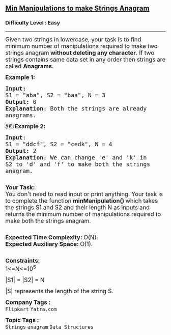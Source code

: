 <h2><a href="https://www.geeksforgeeks.org/problems/min-manipulations-to-make-strings-anagram1421/1?itm_source=geeksforgeeks&itm_medium=article&itm_campaign=bottom_sticky_on_article">Min Manipulations to make Strings Anagram</a></h2><h3>Difficulty Level : Easy</h3><hr><div class="problems_problem_content__Xm_eO"><p><span style="font-size:18px">Given two strings in lowercase, your task is to find minimum number of manipulations required to make two strings anagram<strong> without deleting any character</strong>.&nbsp;If two strings contains same data set in any order then strings are called&nbsp;<strong>Anagrams</strong>.</span></p>

<p><span style="font-size:18px"><strong>Example 1:</strong></span></p>

<pre><span style="font-size:18px"><strong>Input:</strong>
S1 = "aba", S2 = "baa", N = 3
<strong>Output:</strong> 0
<strong>Explanation</strong>: Both the strings are already
anagrams.</span>
</pre>

<p><span style="font-size:18px">â€‹<strong>Example 2:</strong></span></p>

<pre><span style="font-size:18px"><strong>Input</strong>: 
S1 = "ddcf", S2 = "cedk", N = 4
<strong>Output:</strong> 2
<strong>Explanation</strong>: We can change 'e' and 'k' in
S2 to 'd' and 'f' to make both the strings
anagram. </span>
</pre>

<p><br>
<span style="font-size:18px"><strong>Your Task:</strong><br>
You don't need to read input or print anything. Your task is to complete the function&nbsp;<strong>minManipulation()&nbsp;</strong>which takes the strings&nbsp;S1 and S2 and their length N as inputs and returns the minimum number of manipulations required to make both the strings anagram.</span></p>

<p><br>
<span style="font-size:18px"><strong>Expected Time Complexity:&nbsp;</strong>O(N).<br>
<strong>Expected Auxiliary Space:&nbsp;</strong>O(1).</span></p>

<p><br>
<span style="font-size:18px"><strong>Constraints:</strong><br>
1&lt;=N&lt;=10<sup>5</sup></span></p>

<p><span style="font-size:18px">|S1| = |S2| = N</span></p>

<p><span style="font-size:18px">|S| represents the length of the string S.</span></p>
</div><p><span style=font-size:18px><strong>Company Tags : </strong><br><code>Flipkart</code>&nbsp;<code>Yatra.com</code>&nbsp;<br><p><span style=font-size:18px><strong>Topic Tags : </strong><br><code>Strings</code>&nbsp;<code>anagram</code>&nbsp;<code>Data Structures</code>&nbsp;